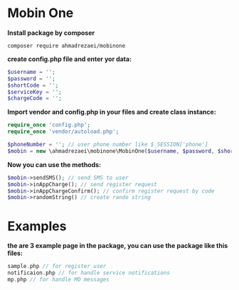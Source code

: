 # Mobin One

**Install package by composer**

`composer require ahmadrezaei/mobinone`

**create config.php file and enter yor data:**

```php
$username = '';
$password = '';
$shortCode = '';
$serviceKey = '';
$chargeCode = '';
```

**Import vendor and config.php in your files and create class instance:**

```php
require_once 'config.php';
require_once 'vendor/autoload.php';

$phoneNumber = ''; // user phone number like $_SESSION['phone']
$mobin = new \ahmadrezaei\mobinone\MobinOne($username, $password, $shortCode, $serviceKey, $phoneNumber);
```

**Now you can use the methods:**

```php
$mobin->sendSMS(); // send SMS to user
$mobin->inAppCharge(); // send register request
$mobin->inAppChargeConfirm(); // confirm register request by code
$mobin->randomString() // create rando string
```

Examples
===

**the are 3 example page in the package, you can use the package like this files:**

```php
sample.php // for register user
notificaion.php // for handle service notifications
mp.php // for handle MO messages
```